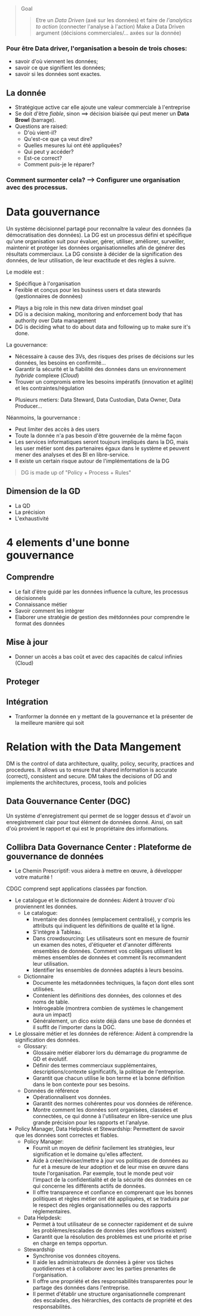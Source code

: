> Goal 
>> Etre un _Data Driven_ (axé sur les données) et faire de _l'analytics to action_ (connecter l'analyse à l'action)
>> Make a Data Driven argument (décisions commerciales/... axées sur la donnée)

### Pour être Data driver, l'organisation a besoin de trois choses: 
- savoir d'où viennent les données;
- savoir ce que signifient les données;
- savoir si les données sont exactes.

## La donnée
- Stratégique active car elle ajoute une valeur commerciale à l'entreprise 
- Se doit d'être _fiable_, sinon ==> décision biaisée qui peut mener un **Data Browl** (barrage).
- Questions are raised:  
  * D'où vient-il? 
  * Qu'est-ce que ça veut dire? 
  * Quelles mesures lui ont été appliquées? 
  * Qui peut y accéder? 
  * Est-ce correct? 
  * Comment puis-je le réparer? 

### Comment surmonter cela? --> Configurer une organisation avec des processus.

# Data gouvernance

Un système décisionnel partagé pour reconnaître la valeur des données (la démocratisation des données).
La DG est un processus défini et spécifique qu'une organisation suit pour évaluer, gérer, utiliser, améliorer, surveiller, maintenir et protéger les données organisationnelles afin de générer des résultats commerciaux. La DG consiste à décider de la signification des données, de leur utilisation, de leur exactitude et des règles à suivre. 

Le modèle est :
- Spécifique à l'organisation
- Fexible et conçus pour les business users et data stewards (gestionnaires de données)
* Plays a big role in this new data driven mindset goal
* DG is a decision making, monitoring and enforcement body that has authority over Data management
* DG is deciding what to do about data and following up to make sure it's done.

La gouvernance:
- Nécessaire à cause des 3Vs, des risques des prises de décisions sur les données, les besoins en confirmité... 
- Garantir la sécurité et la fiabilité des données dans un environnement _hybride_ complexe (_Cloud_)
- Trouver un compromis entre les besoins impératifs (innovation et agilité) et les contraintes/régulation
* Plusieurs metiers: Data Steward, Data Custodian, Data Owner, Data Producer...

Néanmoins, la gourvernance :
  - Peut limiter des accès à des users
  - Toute la donnée n'a pas besoin d'être gouvernée de la même façon
  - Les services informatiques seront toujours impliqués dans la DG, mais les user métier sont des partenaires égaux dans le système et peuvent mener des analyses et des BI en libre-service. 
  - Il existe un certain risque autour de l'implémentations de la DG
  
> DG is made up of "Policy + Process + Rules"

## Dimension de la GD  
 - La QD 
 - La précision
 - L'exhaustivité 
 
# 4 elements d'une bonne gouvernance 

## Comprendre
-  Le fait d'être guidé par les données influence la culture, les processus décisionnels
- Connaissance métier
- Savoir comment les intègrer 
- Elaborer une stratégie de gestion des métdonnées pour comprendre le format des données
## Mise à jour 
- Donner un accès a bas coût et avec des capacités de calcul infinies (Cloud) 
## Proteger 
## Intégration 
- Tranformer la donnée en y mettant de la gouvernance et la présenter de la meilleure manière qui soit

# Relation with the Data Mangement 
DM is the control of data architecture, quality, policy, security, practices and procedures. 
It allows us to ensure that shared information is accurate (correct), consistent and secure.
DM takes the decisions of DG and implements the architectures, process, tools and policies

## Data Gouvernance Center (DGC)
Un système d'enregistrement qui permet de se logger dessus et d'avoir un enregistrement clair pour tout élément de données donné. Ainsi, on sait d'où provient le rapport et qui est le propriétaire des informations. 

## Collibra Data Governance Center : Plateforme de gouvernance de données
-  Le Chemin Prescriptif: vous aidera à mettre en œuvre, à développer votre maturité !

CDGC comprend sept applications classées par fonction.
- Le catalogue et le dictionnaire de données: Aident à trouver d'où proviennent les données.
  - Le catalogue:       
      - Inventaire des données (emplacement centralisé), y compris les attributs qui indiquent les définitions de qualité et la ligné.
      - S'intègre à Tableau.
      - Dans crowdsourcing: Les utilisateurs sont en mesure de fournir un examen des notes, d'étiqueter et d'annoter différents ensembles de données. Comment vos collègues utilisent les mêmes ensembles de données et comment ils recommandent leur utilisation. 
      - Identifier les ensembles de données adaptés à leurs besoins.
  - Dictionnaire
      - Documente les métadonnées techniques, la façon dont elles sont utilisées. 
      - Contenient les définitions des données, des colonnes et des noms de table. 
      - Intérogeable (montrera combien de systèmes le changement aura un impact)
      - Généralement, un dico existe déjà dans une base de données et il suffit de l'importer dans la DGC.
- Le glossaire métier et les données de référence:  Aident à comprendre la signification des données. 
  - Glossary:
      - Glossaire métier élaborer lors du démarrage du programme de GD et évolutif.
      - Définir des termes commerciaux supplémentaires, descriptions/contexte significatifs, la politique de l'entreprise.
      - Garantit que chacun utilise le bon terme et la bonne définition dans le bon contexte pour ses besoins.
  - Données de référence
      - Opérationnalisent vos données. 
      - Garantit des normes cohérentes pour vos données de référence. 
      - Montre comment les données sont organisées, classées et connectées, ce qui donne à l'utilisateur en libre-service une plus grande précision pour les rapports et l'analyse.  
- Policy Manager, Data Helpdesk et Stewardship: Permettent de savoir que les données sont correctes et fiables. 
  - Policy Manager: 
      - Fournit un moyen de définir facilement les stratégies, leur signification et le domaine qu'elles affectent. 
      - Aide à créer/réviser/mettre à jour vos politiques de données au fur et à mesure de leur adoption et de leur mise en œuvre dans toute l'organisation. Par exemple, tout le monde peut voir l'impact de la confidentialité et de la sécurité des données en ce qui concerne les différents actifs de données. 
      - Il offre transparence et confiance en comprenant que les bonnes politiques et règles métier ont été appliquées, et se traduira par le respect des règles organisationnelles ou des rapports réglementaires.
  - Data Helpdesk: 
      - Permet à tout utilisateur de se connecter rapidement et de suivre les problèmes/escalades de données (des workflows existent)
      - Garantit que la résolution des problèmes est une priorité et prise en charge en temps opportun.
  - Stewardship  
    - Synchronise vos données citoyens. 
    - Il aide les administrateurs de données à gérer vos tâches quotidiennes et à collaborer avec les parties prenantes de l'organisation. 
    - Il offre une propriété et des responsabilités transparentes pour le partage des données dans l'entreprise. 
    - Il permet d'établir une structure organisationnelle comprenant des escalades, des hiérarchies, des contacts de propriété et des responsabilités. 
